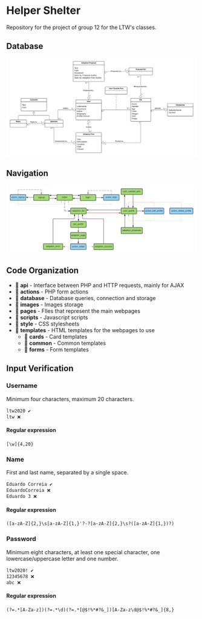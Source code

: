 # Helper Shelter

Repository for the project of group 12 for the LTW's classes.

## Database

[![Database Scheme](Database.png)](https://app.creately.com/diagram/qilCyc2EWYk/edit)

## Navigation

[![Navigation Scheme](Navigation.png)](https://lucid.app/invitations/accept/6660a0dd-ec67-4d0e-b2dc-eb85346cd84a)

## Code Organization

- 📂 **api** - Interface between PHP and HTTP requests, mainly for AJAX 
- 📂 **actions** - PHP form actions
- 📂 **database** - Database queries, connection and storage
- 📂 **images** - Images storage
- 📂 **pages** - FIles that represent the main webpages
- 📂 **scripts** - Javascript scripts
- 📂 **style** - CSS stylesheets
- 📂 **templates** - HTML templates for the webpages to use
    - 📂 **cards** - Card templates
    - 📂 **common** - Common templates
    - 📂 **forms** - Form templates

## Input Verification

### Username

Minimum four characters, maximum 20 characters.

```
ltw2020 ✔️
ltw ❌ 
```

#### Regular expression

`[\w]{4,20}`

### Name 

First and last name, separated by a single space.

```
Eduardo Correia ✔️
EduardoCorreia ❌ 
Eduardo 3 ❌
```

#### Regular expression

`([a-zA-Z]{2,}\s[a-zA-Z]{1,}'?-?[a-zA-Z]{2,}\s?([a-zA-Z]{1,})?)`

### Password

Minimum eight characters, at least one special character, one lowercase/uppercase letter and one number.

```
ltw2020! ✔️
12345678 ❌ 
abc ❌ 
```

#### Regular expression

`(?=.*[A-Za-z])(?=.*\d)(?=.*[@$!%*#?&_])[A-Za-z\d@$!%*#?&_]{8,}`

